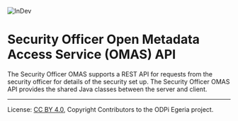 <!-- SPDX-License-Identifier: CC-BY-4.0 -->
<!-- Copyright Contributors to the ODPi Egeria project. -->

![InDev](../../../../open-metadata-publication/website/images/egeria-content-status-in-development.png#pagewidth)

# Security Officer Open Metadata Access Service (OMAS) API

The Security Officer OMAS supports a REST API for requests from the security officer for details of the security set up.
The Security Officer OMAS API provides the shared Java classes between the server and client.

----
License: [CC BY 4.0](https://creativecommons.org/licenses/by/4.0/),
Copyright Contributors to the ODPi Egeria project.
